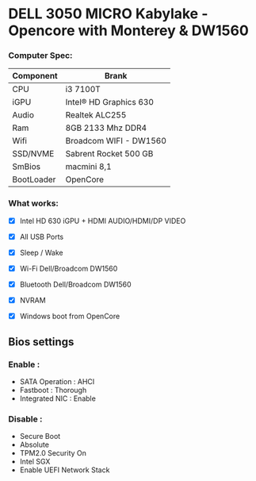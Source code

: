 # DELL 3050 MICRO Kabylake - Opencore with Monterey & DW1560 

### Computer Spec:

| Component        | Brank                              |
| ---------------- | ---------------------------------- |
| CPU              | i3 7100T        |
| iGPU             | Intel® HD Graphics 630         |    
| Audio            | Realtek ALC255            |
| Ram              | 8GB 2133 Mhz DDR4  |            |
| Wifi             | Broadcom WIFI - DW1560  |
| SSD/NVME         | Sabrent Rocket 500 GB                  
| SmBios          | macmini 8,1  |   
| BootLoader       | OpenCore                    


### What works:

- [x] Intel HD 630 iGPU + HDMI AUDIO/HDMI/DP VIDEO
- [x] All USB Ports 
- [x] Sleep / Wake
- [x] Wi-Fi Dell/Broadcom DW1560
- [x] Bluetooth Dell/Broadcom DW1560
- [x] NVRAM
- [x] Windows boot from OpenCore


## Bios settings
### Enable :
* SATA Operation : AHCI
* Fastboot : Thorough
* Integrated NIC : Enable


### Disable : 
* Secure Boot
* Absolute
* TPM2.0 Security On
* Intel SGX
* Enable UEFI Network Stack

